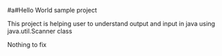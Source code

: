 #a#Hello World sample project

This project is helping user to understand output and input in java using java.util.Scanner class

Nothing to fix
